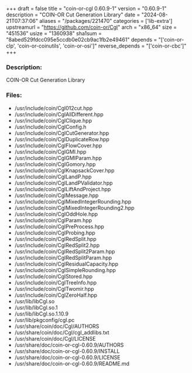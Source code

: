 +++
draft = false
title = "coin-or-cgl 0.60.9-1"
version = "0.60.9-1"
description = "COIN-OR Cut Generation Library"
date = "2024-08-21T07:37:06"
aliases = "/packages/221470"
categories = ['lib-extra']
upstreamurl = "https://github.com/coin-or/Cgl"
arch = "x86_64"
size = "451536"
usize = "1360938"
sha1sum = "8abed529fdcc095e5ccdb0e02cb9ac1fb2e49461"
depends = "['coin-or-clp', 'coin-or-coinutils', 'coin-or-osi']"
reverse_depends = "['coin-or-cbc']"
+++
### Description: 
COIN-OR Cut Generation Library

### Files: 
* /usr/include/coin/Cgl012cut.hpp
* /usr/include/coin/CglAllDifferent.hpp
* /usr/include/coin/CglClique.hpp
* /usr/include/coin/CglConfig.h
* /usr/include/coin/CglCutGenerator.hpp
* /usr/include/coin/CglDuplicateRow.hpp
* /usr/include/coin/CglFlowCover.hpp
* /usr/include/coin/CglGMI.hpp
* /usr/include/coin/CglGMIParam.hpp
* /usr/include/coin/CglGomory.hpp
* /usr/include/coin/CglKnapsackCover.hpp
* /usr/include/coin/CglLandP.hpp
* /usr/include/coin/CglLandPValidator.hpp
* /usr/include/coin/CglLiftAndProject.hpp
* /usr/include/coin/CglMessage.hpp
* /usr/include/coin/CglMixedIntegerRounding.hpp
* /usr/include/coin/CglMixedIntegerRounding2.hpp
* /usr/include/coin/CglOddHole.hpp
* /usr/include/coin/CglParam.hpp
* /usr/include/coin/CglPreProcess.hpp
* /usr/include/coin/CglProbing.hpp
* /usr/include/coin/CglRedSplit.hpp
* /usr/include/coin/CglRedSplit2.hpp
* /usr/include/coin/CglRedSplit2Param.hpp
* /usr/include/coin/CglRedSplitParam.hpp
* /usr/include/coin/CglResidualCapacity.hpp
* /usr/include/coin/CglSimpleRounding.hpp
* /usr/include/coin/CglStored.hpp
* /usr/include/coin/CglTreeInfo.hpp
* /usr/include/coin/CglTwomir.hpp
* /usr/include/coin/CglZeroHalf.hpp
* /usr/lib/libCgl.so
* /usr/lib/libCgl.so.1
* /usr/lib/libCgl.so.1.10.9
* /usr/lib/pkgconfig/cgl.pc
* /usr/share/coin/doc/Cgl/AUTHORS
* /usr/share/coin/doc/Cgl/cgl_addlibs.txt
* /usr/share/coin/doc/Cgl/LICENSE
* /usr/share/doc/coin-or-cgl-0.60.9/AUTHORS
* /usr/share/doc/coin-or-cgl-0.60.9/INSTALL
* /usr/share/doc/coin-or-cgl-0.60.9/LICENSE
* /usr/share/doc/coin-or-cgl-0.60.9/README.md
